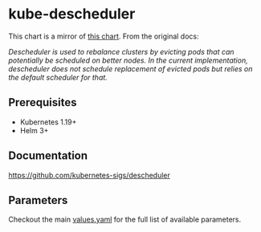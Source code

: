 # kube-descheduler

This chart is a mirror of [this chart](https://github.com/kubernetes-sigs/descheduler/tree/master/charts/descheduler).
From the original docs:

_Descheduler is used to rebalance clusters by evicting pods that can potentially be scheduled on better nodes. In the current implementation, descheduler does not schedule replacement of evicted pods but relies on the default scheduler for that._

## Prerequisites

- Kubernetes 1.19+
- Helm 3+

## Documentation

https://github.com/kubernetes-sigs/descheduler

## Parameters

Checkout the main [values.yaml](./values.yaml) for the full list of available parameters.
